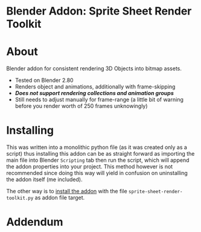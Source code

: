 # Blender Addon: Sprite Sheet Render Toolkit

# About

Blender addon for consistent rendering 3D Objects into bitmap assets. 

- Tested on Blender 2.80
- Renders object and animations, additionally with frame-skipping 
- ***Does not support rendering collections and animation groups***
- Still needs to adjust manually for frame-range (a little bit of warning before you render worth of 250 frames unknowingly)

# Installing

This was written into a monolithic python file (as it was created only as a script) thus installing this addon can be as straight forward as importing the main file into Blender `Scripting` tab then run the script, which will append the addon properties into your project. This method however is not recommended since doing this way will yield in confusion on uninstalling the addon itself (me included).

The other way is to [install the addon](https://docs.blender.org/manual/en/latest/editors/preferences/addons.html) with the file `sprite-sheet-render-toolkit.py` as addon file target.

# Addendum

